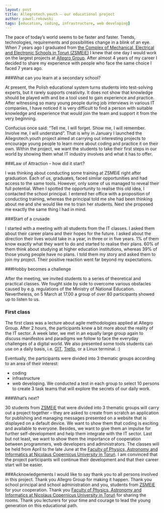 ```yaml
---
layout: post
title: Allegrotech.youth – our educational project
author: pawel.rekowski
tags: [education, coding, infrastructure, web developing]
---
```

The pace of today’s world seems to be faster and faster. Trends, technologies, requirements and possibilities change in a blink of an eye. When 7 years ago I graduated from [the Complex of Mechanical, Electrical and Electronic Schools in Toruń (ZSMEiE)](http://www.zsmeie.torun.pl) I knew that one day I would work on the largest projects at [Allegro Group](http://allegrotech.io). After almost 4 years of my career I decided to share my experience with people who face the same choice I faced 7 years ago.###What can you learn at a secondary school?
At present, the Polish educational system turns students into test-solving experts, but it rarely supports creativity. It does not show that knowledge should be played with and be a tool used to gain experience and practice. After witnessing so many young people during job interviews in various IT companies, I have noticed it is very difficult to find a person with suitable knowledge and experience that would join the team and support it from the very beginning.Confucius once said: “Tell me, I will forget. Show me, I will remember. Involve me, I will understand”. That is why in January I launched the Allegrotech.youth project aimed at carrying out interesting projects to encourage young people to learn more about coding and practice it on their own. Within the project, we want the students to take their first steps in our world by showing them what IT industry involves and what it has to offer.###Law of Attraction – how did it start?
I was thinking about conducting some training at ZSMEiE right after graduation. Each of us, graduates, faced similar opportunities and had access to the same tools. However, only some of us managed to reveal their full potential.When I spotted the opportunity to realise this old idea, I contacted the school principal. I entered her office with a proposition of conducting training, whereas the principal told me she had been thinking about me and she would like me to train her students. Next she proposed me exactly the same thing I had in mind. ###Start of a crusade
I started with a meeting with all students from the IT classes. I asked them about their career plans and their hopes for the future. I asked about the direction their lives would take in a year, in three or in five years. 1% of them know exactly what they want to do and started to realise their plans. 60% of them think about studying at higher education institutions, whereas 39% of those young people have no plans.I told them my story and asked them to join my project. Their positive reaction went far beyond my expectations.###Hobby becomes a challenge
After the meeting, we invited students to a series of theoretical and practical classes. We fought side by side to overcome various obstacles caused by e.g. regulations of the Ministry of National Education. Nevertheless, on 5 March at 17.00 a group of over 80 participants showed up to listen to us.### First class
The first class was a lecture about agile methodologies applied at Allegro Group. After 2 hours, the participants knew a bit more about the reality of the IT sector. A week later, we met in an equally large group again to discuss manifestos and paradigms we follow to face the everyday challenges of a digital world. We also presented some tools students can use on a daily basis, i.e. [GIT](http://git-scm.com/), [Trello](https://trello.com/), or a Linux terminal. :) Eventually, the participants were divided into 3 thematic groups according to an area of their interest:- coding- infrastructure- web developing.We conducted a test in each group to select 10 persons to create 3 task teams that will explore the secrets of our daily work.###What’s next?
30 students from [ZSMEiE](http://www.zsmeie.torun.pl)  that were divided into 3 thematic groups will carry out a project together – they are asked to create from scratch an application for publishing and managing messages presented on a website that is displayed on a default device.We want to show them that coding is exciting and available to everyone. Besides, we want to give them an impulse for further self-development and help them integrate with the IT sector. Last but not least, we want to show them the importance of cooperation between programmers, web developers and administrators.The classes will be held from April to the late June at the [Faculty of Physics, Astronomy and Informatics at Nicolaus Copernicus University in Toruń](http://www.fizyka.umk.pl/wfaiis/).I am convinced that the project participants will continue their development and that their career start will be easier.###AcknowledgementsI would like to say thank you to all persons involved in this project. Thank you Allegro Group for making it happen. Thank you school principal and school administration and you, students from [ZSMEiE](http://www.zsmeie.torun.pl)  for your cooperation. Thank you [Faculty of Physics, Astronomy and Informatics at Nicolaus Copernicus University in Toruń](http://www.fizyka.umk.pl/wfaiis/) for sharing the rooms. Thank you lecturers for your time and courage to lead the young generation on this educational path.